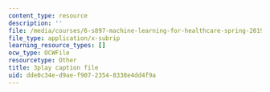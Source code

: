 ```yaml
---
content_type: resource
description: ''
file: /media/courses/6-s897-machine-learning-for-healthcare-spring-2019/dde0c34ed9aef90723548338e4dd4f9a_vof7x8r_ZUA.srt
file_type: application/x-subrip
learning_resource_types: []
ocw_type: OCWFile
resourcetype: Other
title: 3play caption file
uid: dde0c34e-d9ae-f907-2354-8338e4dd4f9a
---
```


